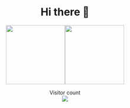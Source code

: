 <h1 align="center">Hi there 👋</h1>

<p  align="center"><img height="160px" src="https://github-readme-stats.vercel.app/api?username=Desiki-high&theme=vue&show_icons=true"/><img height="160px" src="https://github-readme-stats.vercel.app/api/top-langs/?username=Desiki-high&layout=compact&theme=vue" /> </p>

<p align="center">
  Visitor count<br>
  <img src="https://profile-counter.glitch.me/Desiki-high/count.svg" />
</p>
